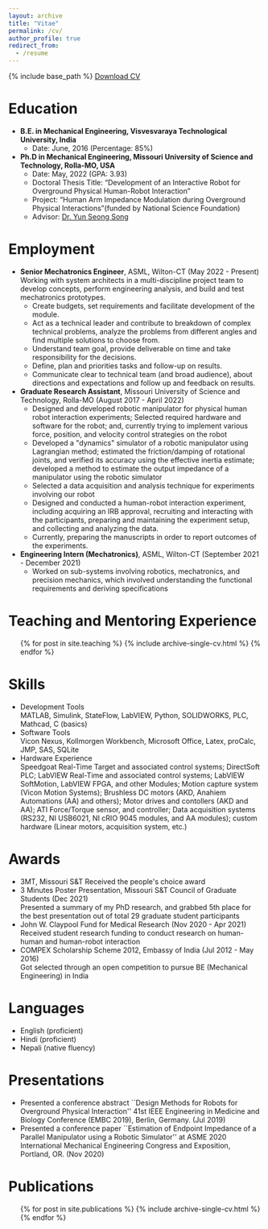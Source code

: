 ```yaml
---
layout: archive
title: "Vitae"
permalink: /cv/
author_profile: true
redirect_from:
  - /resume
---
```


{% include base_path %}
[Download CV](http://sambadregmi.github.io/files/CV_Sambad_Regmi.pdf)

Education
======
* <b>B.E. in Mechanical Engineering, Visvesvaraya Technological University, India </b>
  * Date: June, 2016 (Percentage: 85%)
* <b>Ph.D in Mechanical Engineering, Missouri University of Science and Technology, Rolla-MO, USA </b>
  * Date: May, 2022 (GPA: 3.93)
  * Doctoral Thesis Title: “Development of an Interactive Robot for Overground Physical Human-Robot Interaction”
  * Project: “Human Arm Impedance Modulation during Overground Physical Interactions”(funded by National Science Foundation)
  * Advisor: [Dr. Yun Seong Song](https://sites.mst.edu/yunseongsong/)

Employment
======
* **Senior Mechatronics Engineer**, ASML, Wilton-CT (May 2022 - Present)
 Working with system architects in a multi-discipline project team to develop concepts, perform engineering analysis, and build and test mechatronics prototypes.
  * Create budgets, set requirements and facilitate development of the module.
  * Act as a technical leader and contribute to breakdown of complex technical problems, analyze the problems from different angles and find multiple solutions to choose from.
  * Understand team goal, provide deliverable on time and take responsibility for the decisions.
  * Define, plan and priorities tasks and follow-up on results.
  * Communicate clear to technical team (and broad audience), about directions and expectations and follow up and feedback on results.
* **Graduate Research Assistant**, Missouri University of Science and Technology, Rolla-MO (August 2017 - April 2022)
  * Designed and developed robotic manipulator for physical human robot interaction experiments; Selected required hardware and software for the robot; and, currently trying to implement various force, position, and velocity control strategies on the robot
  * Developed a "dynamics" simulator of a robotic manipulator using Lagrangian method; estimated the friction/damping of rotational joints, and verified its accuracy using the effective inertia estimate; developed a method to estimate the output impedance of a manipulator using the robotic simulator
  * Selected a data acquisition and analysis technique for experiments involving our robot
  * Designed and conducted a human-robot interaction experiment, including acquiring an IRB approval, recruiting and interacting with the participants, preparing and maintaining the experiment setup, and collecting and analyzing the data.
  * Currently, preparing the manuscripts in order to report outcomes of the experiments.
* **Engineering Intern (Mechatronics)**, ASML, Wilton-CT (September 2021 - December 2021)
  * Worked on sub-systems involving robotics, mechatronics, and precision mechanics, which involved understanding the functional requirements and deriving specifications

Teaching and Mentoring Experience
======
  <ul>{% for post in site.teaching %}
    {% include archive-single-cv.html %}
  {% endfor %}</ul>

Skills
======
* Development Tools\
  MATLAB, Simulink, StateFlow, LabVIEW, Python, SOLIDWORKS, PLC, Mathcad, C (basics)
* Software Tools\
  Vicon Nexus, Kollmorgen Workbench, Microsoft Office, Latex, proCalc, JMP, SAS, SQLite
* Hardware Experience\
  Speedgoat Real-Time Target and associated control systems; DirectSoft PLC; LabVIEW Real-Time and associated control systems; LabVIEW SoftMotion, LabVIEW FPGA, and other Modules; Motion capture system (Vicon Motion Systems); Brushless DC motors (AKD, Anahiem Automations (AA) and others); Motor drives and contollers (AKD and AA); ATI Force/Torque sensor, and controller; Data acquisition systems (RS232, NI USB6021, NI cRIO 9045 modules, and AA modules); custom hardware (Linear motors, acquisition system, etc.)

Awards
======
* 3MT, Missouri S&T
  Received the people's choice award
* 3 Minutes Poster Presentation,  Missouri S&T Council of Graduate Students (Dec 2021)\
  Presented a summary of my PhD research, and grabbed 5th place for the best presentation out of total 29 graduate student participants
* John W. Claypool Fund for Medical Research (Nov 2020 - Apr 2021)\
  Received student research funding to conduct research on human-human and human-robot interaction
* COMPEX Scholarship Scheme 2012, Embassy of India (Jul 2012 - May 2016)\
  Got selected through an open competition to pursue BE (Mechanical Engineering) in India

Languages
======
* English (proficient)
* Hindi (proficient)
* Nepali (native fluency)

Presentations
======
* Presented a conference abstract ``Design Methods for Robots for Overground Physical Interaction'' 41st IEEE Engineering in Medicine and Biology Conference (EMBC 2019), Berlin, Germany. (Jul 2019)
* Presented a conference paper ``Estimation of Endpoint Impedance of a Parallel Manipulator using a Robotic Simulator'' at ASME 2020 International Mechanical
Engineering Congress and Exposition, Portland, OR. (Nov 2020)

Publications
======
  <ul>{% for post in site.publications %}
    {% include archive-single-cv.html %}
  {% endfor %}</ul>

